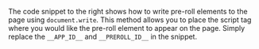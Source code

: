 The code snippet to the right shows how to write pre-roll elements to the page using ```document.write```. This method allows you to place the script tag where you would like the pre-roll element to appear on the page. Simply replace the ```__APP_ID__``` and ```__PREROLL_ID__``` in the snippet.